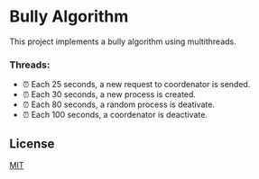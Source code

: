 # Bully Algorithm

This project implements a bully algorithm using multithreads. 

### Threads:
- ⏰ Each 25 seconds, a new request to coordenator is sended.
- ⏰ Each 30 seconds, a new process is created.
- ⏰ Each 80 seconds, a random process is deativate.
- ⏰ Each 100 seconds, a coordenator is deactivate.

## License
[MIT](https://choosealicense.com/licenses/mit/)